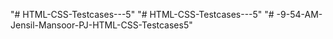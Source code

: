 "# HTML-CSS-Testcases---5" 
"# HTML-CSS-Testcases---5" 
"# -9-54-AM-Jensil-Mansoor-PJ-HTML-CSS-Testcases5" 

